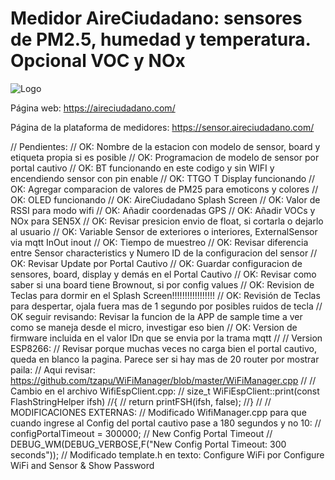 # Medidor AireCiudadano: sensores de PM2.5, humedad y temperatura. Opcional VOC y NOx

![Logo](https://github.com/danielbernalb/aireciudadano/blob/main/img/Logo_aireciudadano.jpg)

Página web: https://aireciudadano.com/

Página de la plataforma de medidores: https://sensor.aireciudadano.com/

// Pendientes:
//          OK: Nombre de la estacion con modelo de sensor, board  y etiqueta propia si es posible
//          OK: Programacion de modelo de sensor por portal cautivo
//          OK: BT funcionando en este codigo y sin WIFI y encendiendo sensor con pin enable
//          OK: TTGO T Display funcionando
//          OK: Agregar comparacion de valores de PM25 para emoticons y colores
//          OK: OLED funcionando
//          OK: AireCiudadano Splash Screen
//          OK: Valor de RSSI para modo wifi
//          OK: Añadir coordenadas GPS
//          OK: Añadir VOCs y NOx para SEN5X
//          OK: Revisar presicion envio de float, si cortarla o dejarlo al usuario
//          OK: Variable Sensor de exteriores o interiores, ExternalSensor via mqtt InOut inout
//          OK: Tiempo de muestreo
//          OK: Revisar diferencia entre Sensor characteristics y Numero ID de la configuracion del sensor
//          OK: Revisar Update por Portal Cautivo
//          OK: Guardar configuracion de sensores, board, display y demás en el Portal Cautivo
//          OK: Revisar como saber si una board tiene Brownout, si por config values
//          OK: Revision de Teclas para dormir en el Splash Screen!!!!!!!!!!!!!!!!!
//          OK: Revisión de Teclas para despertar, ojala fuera mas de 1 segundo por posibles ruidos de tecla
//          OK seguir revisando: Revisar la funcion de la APP de sample time a ver como se maneja desde el micro, investigar eso bien
//          OK: Version de firmware incluida en el valor IDn que se envia por la trama mqtt
//
// Version ESP8266:
//          Revisar porque muchas veces no carga bien el portal cautivo, queda en blanco la pagina. Parece ser si hay mas de 20 router por mostrar paila:
//          Aqui revisar: https://github.com/tzapu/WiFiManager/blob/master/WiFiManager.cpp
//
// Cambio en el archivo WifiEspClient.cpp:
// size_t WiFiEspClient::print(const FlashStringHelper ifsh)
//{
//	return printFSH(ifsh, false);
//}
//
// MODIFICACIONES EXTERNAS:
// Modificado WifiManager.cpp para que cuando ingrese al Config del portal cautivo pase a 180 segundos y no 10:
// configPortalTimeout = 300000;   // New Config Portal Timeout
//  DEBUG_WM(DEBUG_VERBOSE,F("New Config Portal Timeout: 300 seconds"));
// Modificado template.h en texto: Configure WiFi por Configure WiFi and Sensor & Show Password
